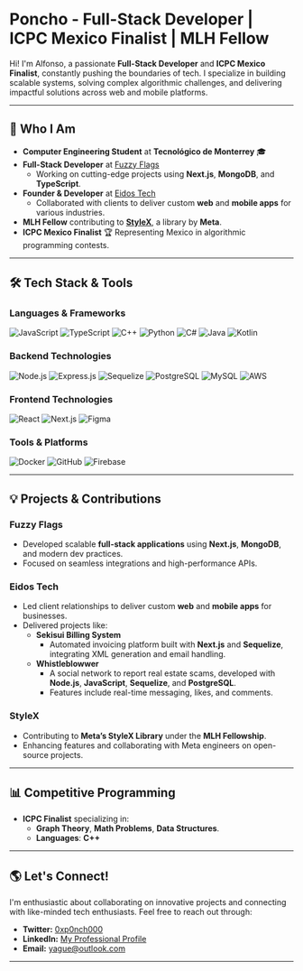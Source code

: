 # Poncho - Full-Stack Developer | ICPC Mexico Finalist | MLH Fellow

Hi! I'm Alfonso, a passionate **Full-Stack Developer** and **ICPC Mexico Finalist**, constantly pushing the boundaries of tech. I specialize in building scalable systems, solving complex algorithmic challenges, and delivering impactful solutions across web and mobile platforms.

---

## 🚀 Who I Am

- **Computer Engineering Student** at **Tecnológico de Monterrey** 🎓  
- **Full-Stack Developer** at [Fuzzy Flags](https://fuzzyflags.com)  
  - Working on cutting-edge projects using **Next.js**, **MongoDB**, and **TypeScript**.  
- **Founder & Developer** at [Eidos Tech](https://eidostech.com)  
  - Collaborated with clients to deliver custom **web** and **mobile apps** for various industries.  
- **MLH Fellow** contributing to **[StyleX](https://github.com/facebookresearch/stylex)**, a library by **Meta**.  
- **ICPC Mexico Finalist** 🏆 Representing Mexico in algorithmic programming contests.

---

## 🛠️ Tech Stack & Tools

### Languages & Frameworks
![JavaScript](https://img.shields.io/badge/JavaScript-F7DF1E?style=for-the-badge&logo=javascript&logoColor=black)
![TypeScript](https://img.shields.io/badge/TypeScript-007ACC?style=for-the-badge&logo=typescript&logoColor=white)
![C++](https://img.shields.io/badge/C%2B%2B-00599C?style=for-the-badge&logo=cplusplus&logoColor=white)
![Python](https://img.shields.io/badge/Python-3776AB?style=for-the-badge&logo=python&logoColor=white)
![C#](https://img.shields.io/badge/C%23-239120?style=for-the-badge&logo=csharp&logoColor=white)
![Java](https://img.shields.io/badge/Java-ED8B00?style=for-the-badge&logo=java&logoColor=white)
![Kotlin](https://img.shields.io/badge/Kotlin-0095D5?style=for-the-badge&logo=kotlin&logoColor=white)

### Backend Technologies
![Node.js](https://img.shields.io/badge/Node.js-339933?style=for-the-badge&logo=nodedotjs&logoColor=white)
![Express.js](https://img.shields.io/badge/Express.js-000000?style=for-the-badge&logo=express&logoColor=white)
![Sequelize](https://img.shields.io/badge/Sequelize-52B0E7?style=for-the-badge&logo=sequelize&logoColor=white)
![PostgreSQL](https://img.shields.io/badge/PostgreSQL-316192?style=for-the-badge&logo=postgresql&logoColor=white)
![MySQL](https://img.shields.io/badge/MySQL-4479A1?style=for-the-badge&logo=mysql&logoColor=white)
![AWS](https://img.shields.io/badge/AWS-232F3E?style=for-the-badge&logo=amazonaws&logoColor=white)

### Frontend Technologies
![React](https://img.shields.io/badge/React-61DAFB?style=for-the-badge&logo=react&logoColor=black)
![Next.js](https://img.shields.io/badge/Next.js-000000?style=for-the-badge&logo=nextdotjs&logoColor=white)
![Figma](https://img.shields.io/badge/Figma-F24E1E?style=for-the-badge&logo=figma&logoColor=white)

### Tools & Platforms
![Docker](https://img.shields.io/badge/Docker-2496ED?style=for-the-badge&logo=docker&logoColor=white)
![GitHub](https://img.shields.io/badge/GitHub-181717?style=for-the-badge&logo=github&logoColor=white)
![Firebase](https://img.shields.io/badge/Firebase-FFCA28?style=for-the-badge&logo=firebase&logoColor=black)

---

## 💡 Projects & Contributions

### **Fuzzy Flags**
- Developed scalable **full-stack applications** using **Next.js**, **MongoDB**, and modern dev practices.
- Focused on seamless integrations and high-performance APIs.

### **Eidos Tech**
- Led client relationships to deliver custom **web** and **mobile apps** for businesses.
- Delivered projects like:
  - **Sekisui Billing System**  
    - Automated invoicing platform built with **Next.js** and **Sequelize**, integrating XML generation and email handling.
  - **Whistleblowwer**  
    - A social network to report real estate scams, developed with **Node.js**, **JavaScript**, **Sequelize**, and **PostgreSQL**.  
    - Features include real-time messaging, likes, and comments.

### **StyleX**
- Contributing to **Meta’s StyleX Library** under the **MLH Fellowship**.
- Enhancing features and collaborating with Meta engineers on open-source projects.

---

## 📊 Competitive Programming
- **ICPC Finalist** specializing in:
  - **Graph Theory**, **Math Problems**, **Data Structures**.
  - **Languages**: **C++**

---

## 🌎 Let's Connect!
I'm enthusiastic about collaborating on innovative projects and connecting with like-minded tech enthusiasts. Feel free to reach out through:

- **Twitter:** [0xp0nch000](https://twitter.com/0xp0nch000)  
- **LinkedIn:** [My Professional Profile](https://www.linkedin.com/in/yagueee/)  
- **Email:** [yague@outlook.com](mailto:yague@outlook.com)  

---
